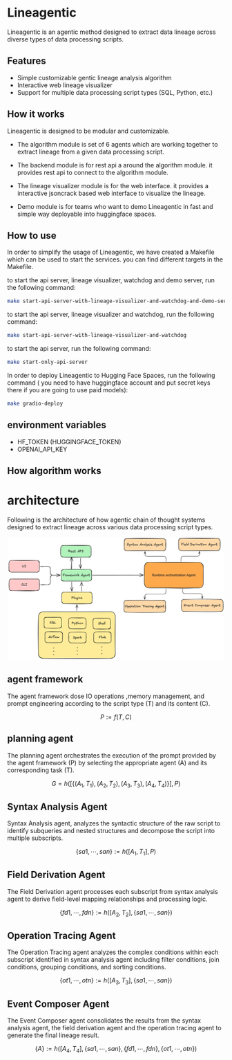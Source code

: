 # Lineagentic

Lineagentic is an agentic method designed to extract data lineage across diverse types of data processing scripts.

## Features

- Simple customizable gentic lineage analysis algorithm
- Interactive web lineage visualizer
- Support for multiple data processing script types (SQL, Python, etc.)

## How it works

Lineagentic is designed to be modular and customizable. 

- The algorithm module is set of 6 agents which are working together to extract lineage from a given data processing script. 

- The backend module is for rest api a around the algorithm module. it provides rest api to connect to the algorithm module.

- The lineage visualizer module is for the web interface. it provides a interactive jsoncrack based web interface to visualize the lineage.

- Demo module is for teams who want to demo Lineagentic in fast and simple way deployable into huggingface spaces.


## How to use

In order to simplify the usage of Lineagentic, we have created a Makefile which can be used to start the services. you can find different targets in the Makefile.

to start the api server, lineage visualizer, watchdog and demo server, run the following command:

```bash
make start-api-server-with-lineage-visualizer-and-watchdog-and-demo-server
```
to start the api server, lineage visualizer and watchdog, run the following command:

```bash
make start-api-server-with-lineage-visualizer-and-watchdog
```
to start the api server, run the following command:

```bash
make start-only-api-server
```

In order to deploy Lineagentic to Hugging Face Spaces, run the following command ( you need to have huggingface account and put secret keys there if you are going to use paid models):

```bash
make gradio-deploy
```
## environment variables

- HF_TOKEN   (HUGGINGFACE_TOKEN)
- OPENAI_API_KEY


## How algorithm works


# architecture

Following is the architecture of how agentic chain of thought systems designed to extract lineage across various data processing script types.

![Architecture Diagram](images/architecture.png)

## agent framework 
The agent framework dose IO operations ,memory management, and prompt engineering according to the script type (T) and its content (C).

$$
P := f(T, C)
$$

## planning agent

The planning agent orchestrates the execution of the prompt provided by the agent framework (P) by selecting the appropriate agent (A) and its corresponding task (T).

$$
G=h([\{(A_1, T_1), (A_2, T_2), (A_3, T_3), (A_4, T_4)\}],P)
$$

## Syntax Analysis Agent

Syntax Analysis agent, analyzes the syntactic structure of the raw script to identify subqueries and nested structures and decompose the script into multiple subscripts.

$$
\{sa1,⋯,san\}:=h([A_1,T_1],P)
$$

## Field Derivation Agent
The Field Derivation agent processes each subscript from syntax analysis agent to derive field-level mapping relationships and processing logic. 

$$
\{fd1,⋯,fdn\}:=h([A_2,T_2],\{sa1,⋯,san\})
$$

## Operation Tracing Agent
The Operation Tracing agent analyzes the complex conditions within each subscript identified in syntax analysis agent including filter conditions, join conditions, grouping conditions, and sorting conditions.

$$
\{ot1,⋯,otn\}:=h([A_3,T_3],\{sa1,⋯,san\})
$$

## Event Composer Agent
The Event Composer agent consolidates the results from the syntax analysis agent, the field derivation agent and the operation tracing agent to generate the final lineage result.

$$
\{A\}:=h([A_4,T_4],\{sa1,⋯,san\},\{fd1,⋯,fdn\},\{ot1,⋯,otn\})
$$


